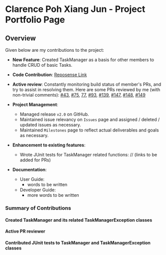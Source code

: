 # Clarence Poh Xiang Jun - Project Portfolio Page

## Overview
Given below are my contributions to the project: 

- **New Feature**: Created TaskManager as a basis for other members to handle CRUD of basic Tasks. 

- **Code Contribution**: [Reposense Link](https://nus-cs2113-ay2324s2.github.io/tp-dashboard/?search=clarencepohh&breakdown=true&sort=groupTitle%20dsc&sortWithin=title&since=2024-02-23&timeframe=commit&mergegroup=&groupSelect=groupByRepos&checkedFileTypes=docs~functional-code~test-code~other)

- **Active review**: Constantly monitoring build status of member's PRs, and try to assist in resolving them.
Here are some PRs reviewed by me (with non-trivial comments): [#43](https://github.com/AY2324S2-CS2113-W13-2/tp/pull/43), 
[#75](https://github.com/AY2324S2-CS2113-W13-2/tp/pull/75), [77](https://github.com/AY2324S2-CS2113-W13-2/tp/pull/77), 
[#93](https://github.com/AY2324S2-CS2113-W13-2/tp/pull/93), [#139](https://github.com/AY2324S2-CS2113-W13-2/tp/pull/139), 
[#147](https://github.com/AY2324S2-CS2113-W13-2/tp/pull/147), [#148](https://github.com/AY2324S2-CS2113-W13-2/tp/pull/148), 
[#149](https://github.com/AY2324S2-CS2113-W13-2/tp/pull/149)

- **Project Management**: 
  - Managed release `v2.0` on GitHub. 
  - Maintained issue relevancy on `Issues` page and assigned / deleted / updated issues as necessary.
  - Maintained `Milestones` page to reflect actual deliverables and goals as necessary.

- **Enhancement to existing features**: 
  - Wrote JUnit tests for TaskManager related functions: // (links to be added for PRs)

- **Documentation**:
  - User Guide:
    - words to be written
  - Developer Guide:
    - more words to be written
 

### Summary of Contributions
#### Created TaskManager and its related TaskManagerException classes
#### Active PR reviewer
#### Contributed JUnit tests to TaskManager and TaskManagerException classes
